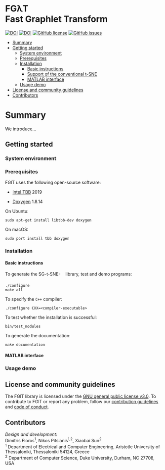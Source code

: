 # FGλT <br/> Fast Graphlet Transform

[![DOI](http://joss.theoj.org/papers/10.21105/joss.01577/status.svg)](https://doi.org/10.21105/joss.01577)
[![DOI](https://zenodo.org/badge/196885143.svg)](https://zenodo.org/badge/latestdoi/196885143)
[![GitHub license](https://img.shields.io/github/license/fcdimitr/fglt.svg)](https://github.com/fcdimitr/flgt/blob/master/LICENCE)
[![GitHub issues](https://img.shields.io/github/issues/fcdimitr/fglt.svg)](https://github.com/fcdimitr/fglt/issues/)

-   [Summary](#overview)
-   [Getting started](#getting-started)
    -   [System environment](#system-environment)
    -   [Prerequisites](#prerequisites)
    -   [Installation](#installation)
        -   [Basic instructions](#basic-instructions)
        -   [Support of the conventional t-SNE](#support-of-the-conventional-t-sne)
        -   [MATLAB interface](#matlab-interface)
    -   [Usage demo](#usage-demo)
-   [License and community guidelines](#license-and-community-guidelines)
-   [Contributors](#contributors)

# Summary

We introduce...

## Getting started 

### System environment 


### Prerequisites 

FGlT uses the following open-source software:

-   [Intel TBB](https://01.org/tbb) 2019

-   [Doxygen](http://www.doxygen.nl/) 1.8.14

On Ubuntu:

    sudo apt-get install libtbb-dev doxygen

On macOS:

    sudo port install tbb doxygen

### Installation 

#### Basic instructions 

To generate the SG-t-SNE-<img src="svgs/0c4cdff2a5c675458f5a6629892c26d1.svg" align=middle width=12.32879834999999pt height=22.465723500000017pt/> library, test and demo programs:

    ./configure
    make all

To specify the `C++` compiler:

    ./configure CXX=<compiler-executable>

To test whether the installation is successful:

    bin/test_modules

To generate the documentation:

    make documentation

#### MATLAB interface 

### Usage demo 

## License and community guidelines 

The FGlT library is licensed under the [GNU general public
license v3.0](https://github.com/fcdimitr/fglt/blob/master/LICENSE).
To contribute to FGlT or report any problem, follow our
[contribution
guidelines](https://github.com/fcdimitr/fglt/blob/master/CONTRIBUTING.md)
and [code of
conduct](https://github.com/fcdimitr/fglt/blob/master/CODE_OF_CONDUCT.md).

## Contributors 

*Design and development*:\
Dimitris Floros<sup>1</sup>, Nikos Pitsianis<sup>1,2</sup>, 
Xiaobai Sun<sup>2</sup>\
<sup>1</sup> Department of Electrical and Computer Engineering,
Aristotle University of Thessaloniki, Thessaloniki 54124, Greece\
<sup>2</sup> Department of Computer Science, Duke University, Durham, NC
27708, USA
